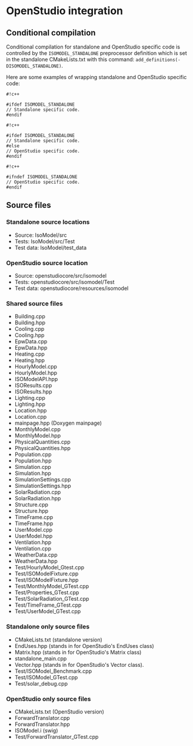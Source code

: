 # OpenStudio integration

## Conditional compilation

Conditional compilation for standalone and OpenStudio specific code is controlled by the `ISOMODEL_STANDALONE` preprocessor definition which is set in the standalone CMakeLists.txt with this command: `add_definitions(-DISOMODEL_STANDALONE)`.

Here are some examples of wrapping standalone and OpenStudio specific code:

```
#!c++

#ifdef ISOMODEL_STANDALONE
// Standalone specific code.
#endif
```

```
#!c++

#ifdef ISOMODEL_STANDALONE
// Standalone specific code.
#else
// OpenStudio specific code.
#endif
```

```
#!c++

#ifndef ISOMODEL_STANDALONE
// OpenStudio specific code.
#endif
```

## Source files

### Standalone source locations

- Source: IsoModel/src
- Tests: IsoModel/src/Test
- Test data: IsoModel/test\_data

### OpenStudio source location

- Source: openstudiocore/src/isomodel
- Tests: openstudiocore/src/isomodel/Test
- Test data: openstudiocore/resources/isomodel

### Shared source files

- Building.cpp
- Building.hpp
- Cooling.cpp
- Cooling.hpp
- EpwData.cpp
- EpwData.hpp
- Heating.cpp
- Heating.hpp
- HourlyModel.cpp
- HourlyModel.hpp
- ISOModelAPI.hpp
- ISOResults.cpp
- ISOResults.hpp
- Lighting.cpp
- Lighting.hpp
- Location.hpp
- Location.cpp
- mainpage.hpp (Doxygen mainpage)
- MonthlyModel.cpp
- MonthlyModel.hpp
- PhysicalQuantities.cpp
- PhysicalQuantities.hpp
- Population.cpp
- Population.hpp
- Simulation.cpp
- Simulation.hpp
- SimulationSettings.cpp
- SimulationSettings.hpp
- SolarRadiation.cpp
- SolarRadiation.hpp
- Structure.cpp
- Structure.hpp
- TimeFrame.cpp
- TimeFrame.hpp
- UserModel.cpp
- UserModel.hpp
- Ventilation.hpp
- Ventilation.cpp
- WeatherData.cpp
- WeatherData.hpp
- Test/HourlyModel\_Gtest.cpp
- Test/ISOModelFixture.cpp
- Test/ISOModelFixture.hpp
- Test/MonthlyModel\_GTest.cpp
- Test/Properties\_GTest.cpp
- Test/SolarRadiation\_GTest.cpp
- Test/TimeFrame\_GTest.cpp
- Test/UserModel\_GTest.cpp

### Standalone only source files

- CMakeLists.txt (standalone version)
- EndUses.hpp (stands in for OpenStudio's EndUses class)
- Matrix.hpp (stands in for OpenStudio's Matrix class)
- standalone\_main.cpp
- Vector.hpp (stands in for OpenStudio's Vector class).
- Test/ISOModel\_Benchmark.cpp
- Test/ISOModel\_GTest.cpp
- Test/solar_debug.cpp

### OpenStudio only source files

- CMakeLists.txt (OpenStudio version)
- ForwardTranslator.cpp
- ForwardTranslator.hpp
- ISOModel.i (swig)
- Test/ForwardTranslator\_GTest.cpp
